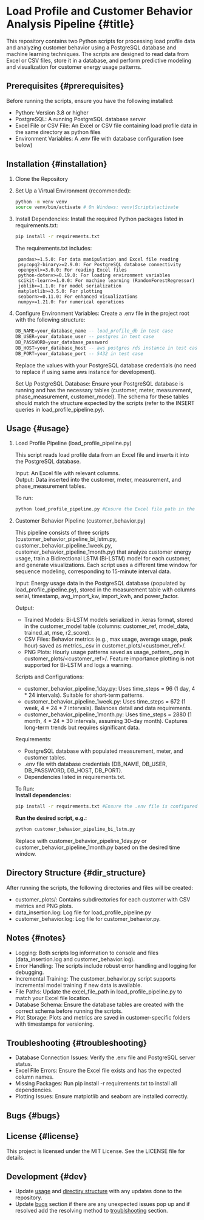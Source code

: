 # Load Profile and Customer Behavior Analysis Pipeline {#title}

This repository contains two Python scripts for processing load profile data and analyzing customer behavior using a PostgreSQL database and machine learning techniques. The scripts are designed to read data from Excel or CSV files, store it in a database, and perform predictive modeling and visualization for customer energy usage patterns.

## Prerequisites {#prerequisites}

Before running the scripts, ensure you have the following installed:

* Python: Version 3.8 or higher
* PostgreSQL: A running PostgreSQL database server
* Excel File or CSV File: An Excel or CSV file containing load profile data in the same directory as python files
* Environment Variables: A .env file with database configuration (see below)

## Installation {#installation}

1. Clone the Repository

2. Set Up a Virtual Environment (recommended):
    ```bash
    python -m venv venv
    source venv/bin/activate # On Windows: venv\Scripts\activate
3. Install Dependencies: Install the required Python packages listed in requirements.txt:
    ```bash
    pip install -r requirements.txt
    ```

    The requirements.txt includes:

        pandas>=1.5.0: For data manipulation and Excel file reading
        psycopg2-binary>=2.9.0: For PostgreSQL database connectivity
        openpyxl>=3.0.0: For reading Excel files
        python-dotenv>=0.19.0: For loading environment variables
        scikit-learn>=1.0.0: For machine learning (RandomForestRegressor)
        joblib>=1.1.0: For model serialization
        matplotlib>=3.5.0: For plotting
        seaborn>=0.11.0: For enhanced visualizations
        numpy>=1.21.0: For numerical operations

4. Configure Environment Variables: Create a .env file in the project root with the following structure:

    ```sql
    DB_NAME=your_database_name -- load_profile_db in test case  
    DB_USER=your_database_user -- postgres in test case  
    DB_PASSWORD=your_database_password  
    DB_HOST=your_database_host -- aws postgres rds instance in test case  
    DB_PORT=your_database_port -- 5432 in test case
    ```

    Replace the values with your PostgreSQL database credentials (no need to replace if using same aws instance for development).

    Set Up PostgreSQL Database: Ensure your PostgreSQL database is running and has the necessary tables (customer, meter, measurement, phase_measurement, customer_model). The schema for these tables should match the structure expected by the scripts (refer to the INSERT queries in load_profile_pipeline.py).

## Usage {#usage}

1. Load Profile Pipeline (load_profile_pipeline.py)

    This script reads load profile data from an Excel file and inserts it into the PostgreSQL database.  
    
    Input: An Excel file with relevant columns.  
    Output: Data inserted into the customer, meter, measurement, and phase_measurement tables.  
    
    To run:
    ```bash
    python load_profile_pipeline.py #Ensure the Excel file path in the script (excel_file_path) points to a valid file.
    ```

2. Customer Behavior Pipeline (customer_behavior.py)

    This pipeline consists of three scripts (customer_behavior_pipeline_bi_lstm.py, customer_behavior_pipeline_1week.py, customer_behavior_pipeline_1month.py) that analyze customer energy usage, train a Bidirectional LSTM (Bi-LSTM) model for each customer, and generate visualizations. Each script uses a different time window for sequence modeling, corresponding to 15-minute interval data.  
    
    Input: Energy usage data in the PostgreSQL database (populated by load_profile_pipeline.py), stored in the measurement table with columns serial, timestamp, avg_import_kw, import_kwh, and power_factor.  

    Output:  
    - Trained Models: Bi-LSTM models serialized in .keras format, stored in the customer_model table (columns: customer_ref, model_data, trained_at, mse, r2_score).  
    - CSV Files: Behavior metrics (e.g., max usage, average usage, peak hour) saved as metrics_<timestamp>.csv in customer_plots/<customer_ref>/.  
    - PNG Plots: Hourly usage patterns saved as usage_pattern_<timestamp>.png in customer_plots/<customer_ref>/. Feature importance plotting is not supported for Bi-LSTM and logs a warning.  
    
    Scripts and Configurations:  
    - customer_behavior_pipeline_1day.py: Uses time_steps = 96 (1 day, 4 * 24 intervals). Suitable for short-term patterns.  
    - customer_behavior_pipeline_1week.py: Uses time_steps = 672 (1 week, 4 * 24 * 7 intervals). Balances detail and data requirements.  
    - customer_behavior_pipeline_1month.py: Uses time_steps = 2880 (1 month, 4 * 24 * 30 intervals, assuming 30-day month). Captures long-term trends but requires significant data.  

    Requirements:  
    - PostgreSQL database with populated measurement, meter, and customer tables.  
    - .env file with database credentials (DB_NAME, DB_USER, DB_PASSWORD, DB_HOST, DB_PORT).  
    - Dependencies listed in requirements.txt.  

    To Run:  
    **Install dependencies:**  
    ```bash
    pip install -r requirements.txt #Ensure the .env file is configured with database credentials.
    ```  
    **Run the desired script, e.g.:**  
    ```bash 
    python customer_behavior_pipeline_bi_lstm.py
    ```  
    Replace with customer_behavior_pipeline_1day.py or customer_behavior_pipeline_1month.py based on the desired time window.  

## Directory Structure {#dir_structure}

After running the scripts, the following directories and files will be created:

- customer_plots/: Contains subdirectories for each customer with CSV metrics and PNG plots.
- data_insertion.log: Log file for load_profile_pipeline.py
- customer_behavior.log: Log file for customer_behavior.py.

## Notes {#notes}

* Logging: Both scripts log information to console and files (data_insertion.log and customer_behavior.log).
* Error Handling: The scripts include robust error handling and logging for debugging.
* Incremental Training: The customer_behavior.py script supports incremental model training if new data is available.
* File Paths: Update the excel_file_path in load_profile_pipeline.py to match your Excel file location.
* Database Schema: Ensure the database tables are created with the correct schema before running the scripts.
* Plot Storage: Plots and metrics are saved in customer-specific folders with timestamps for versioning.

## Troubleshooting {#troubleshooting}

* Database Connection Issues: Verify the .env file and PostgreSQL server status.
* Excel File Errors: Ensure the Excel file exists and has the expected column names.
* Missing Packages: Run pip install -r requirements.txt to install all dependencies.
* Plotting Issues: Ensure matplotlib and seaborn are installed correctly.

## Bugs {#bugs}

## License {#license}

This project is licensed under the MIT License. See the LICENSE file for details.

## Development {#dev}

- Update [usage](#usage) and [directiry structure](#dir_structure) with any updates done to the repository.
- Update [bugs](#bugs) section if there are any unexpected issues pop up and if resolved add the resolving method to [troublshooting](#troubleshooting) section.